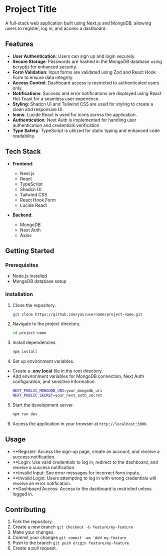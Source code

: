 # Project Title

A full-stack web application built using Next.js and MongoDB, allowing users to register, log in, and access a dashboard.

## Features

- **User Authentication**: Users can sign up and login securely.
- **Secure Storage**: Passwords are hashed in the MongoDB database using bcryptjs for enhanced security.
- **Form Validation**: Input forms are validated using Zod and React Hook Form to ensure data integrity.
- **Access Control**: Dashboard access is restricted to authenticated users only.
- **Notifications**: Success and error notifications are displayed using React Hot Toast for a seamless user experience.
- **Styling**: Shadcn UI and Tailwind CSS are used for styling to create a clean and responsive UI.
- **Icons**: Lucide React is used for icons across the application.
- **Authentication**: Next Auth is implemented for handling user authentication and credentials verification.
- **Type Safety**: TypeScript is utilized for static typing and enhanced code readability.

## Tech Stack

- **Frontend**:
  - Next.js
  - React
  - TypeScript
  - Shadcn UI
  - Tailwind CSS
  - React Hook Form
  - Lucide React

- **Backend**:
  - MongoDB
  - Next Auth
  - Axios

## Getting Started

### Prerequisites

- Node.js installed
- MongoDB database setup

### Installation

1. Clone the repository.
    ```bash
   git clone https://github.com/yourusername/project-name.git
    ```
2. Navigate to the project directory.
    ```bash
   cd project-name
    ```
3. Install dependencies.
   ```bash
   npm install
   ```
   
4. Set up environment variables.
  - Create a **.env.local** file in the root directory.
  - Add environment variables for MongoDB connection, Next Auth configuration, and sensitive      information.
     ```bash
     NEXT_PUBLIC_MONGODB_URI=your_mongodb_uri
     NEXT_PUBLIC_SECRET=your_next_auth_secret
     ```
     
5. Start the development server.

   ```bash
   npm run dev
   ```
6.  Access the application in your browser at `http://localhost:3000`.

## Usage
- **Register: Access the sign-up page, create an account, and receive a success notification.
- **Login: Use valid credentials to log in, redirect to the dashboard, and receive a success      notification.
- **Invalid Input: See error messages for incorrect form inputs.
- **Invalid Login: Users attempting to log in with wrong credentials will receive an error 
  notification.
- **Dashboard Access: Access to the dashboard is restricted unless logged in.

## Contributing

1. Fork the repository.
2. Create a new branch ```git checkout -b feature/my-feature```
3. Make your changes.
4. Commit your changes ```git commit -am 'Add my-feature```
5. Push to the branch ```git push origin feature/my-feature```
6. Create a pull request.
